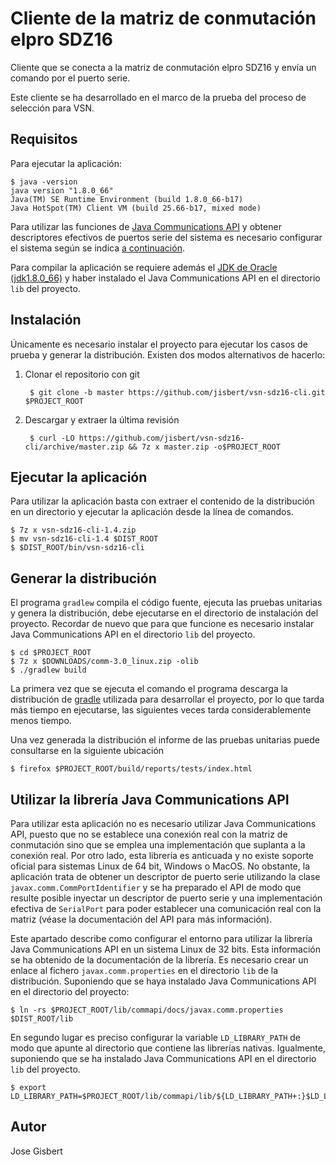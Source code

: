 # Cliente de la matriz de conmutación elpro SDZ16

Cliente que se conecta a la matriz de conmutación elpro SDZ16 y envía un comando por el puerto serie.

Este cliente se ha desarrollado en el marco de la prueba del proceso de selección para VSN.

## Requisitos

Para ejecutar la aplicación:

    $ java -version
    java version "1.8.0_66"
    Java(TM) SE Runtime Environment (build 1.8.0_66-b17)
    Java HotSpot(TM) Client VM (build 25.66-b17, mixed mode)

Para utilizar las funciones de [Java Communications API](http://www.oracle.com/technetwork/java/javasebusiness/downloads/java-archive-downloads-misc-419423.html) y obtener descriptores efectivos de puertos serie del sistema es necesario configurar el sistema según se indica [a continuación](#javax-comm).

Para compilar la aplicación se requiere además el [JDK de Oracle (jdk1.8.0_66)](http://www.oracle.com/technetwork/java/javase/downloads/index.html) y haber instalado el Java Communications API en el directorio `lib` del proyecto.

## Instalación

Únicamente es necesario instalar el proyecto para ejecutar los casos de prueba y generar la distribución. Existen dos modos alternativos de hacerlo:

1. Clonar el repositorio con git

        $ git clone -b master https://github.com/jisbert/vsn-sdz16-cli.git $PROJECT_ROOT

2. Descargar y extraer la última revisión

        $ curl -LO https://github.com/jisbert/vsn-sdz16-cli/archive/master.zip && 7z x master.zip -o$PROJECT_ROOT

## Ejecutar la aplicación

Para utilizar la aplicación basta con extraer el contenido de la distribución en un directorio y ejecutar la aplicación desde la línea de comandos.

    $ 7z x vsn-sdz16-cli-1.4.zip
    $ mv vsn-sdz16-cli-1.4 $DIST_ROOT
    $ $DIST_ROOT/bin/vsn-sdz16-cli

## Generar la distribución

El programa `gradlew` compila el código fuente, ejecuta las pruebas unitarias y genera la distribución, debe ejecutarse en el directorio de instalación del proyecto. Recordar de nuevo que para que funcione es necesario instalar Java Communications API en el directorio `lib` del proyecto.

    $ cd $PROJECT_ROOT
    $ 7z x $DOWNLOADS/comm-3.0_linux.zip -olib
    $ ./gradlew build

La primera vez que se ejecuta el comando el programa descarga la distribución de [gradle](http://gradle.org/) utilizada para desarrollar el proyecto, por lo que tarda más tiempo en ejecutarse, las siguientes veces tarda considerablemente menos tiempo.

Una vez generada la distribución el informe de las pruebas unitarias puede consultarse en la siguiente ubicación

    $ firefox $PROJECT_ROOT/build/reports/tests/index.html

## Utilizar la librería Java Communications API<a name="javax-comm"></a>

Para utilizar esta aplicación no es necesario utilizar Java Communications API, puesto que no se establece una conexión real con la matriz de conmutación sino que se emplea una implementación que suplanta a la conexión real. Por otro lado, esta librería es anticuada y no existe soporte oficial para sistemas Linux de 64 bit, Windows o MacOS. No obstante, la aplicación trata de obtener un descriptor de puerto serie utilizando la clase `javax.comm.CommPortIdentifier` y se ha preparado el API de modo que resulte posible inyectar un descriptor de puerto serie y una implementación efectiva de `SerialPort` para poder establecer una comunicación real con la matriz (véase la documentación del API para más información).

Este apartado describe como configurar el entorno para utilizar la librería Java Communications API en un sistema Linux de 32 bits. Esta información se ha obtenido de la documentación de la librería. Es necesario crear un enlace al fichero `javax.comm.properties` en el directorio `lib` de la distribución. Suponiendo que se haya instalado Java Communications API en el directorio del proyecto:

    $ ln -rs $PROJECT_ROOT/lib/commapi/docs/javax.comm.properties $DIST_ROOT/lib

En segundo lugar es preciso configurar la variable `LD_LIBRARY_PATH` de modo que apunte al directorio que contiene las librerías nativas. Igualmente, suponiendo que se ha instalado Java Communications API en el directorio `lib` del proyecto.

    $ export LD_LIBRARY_PATH=$PROJECT_ROOT/lib/commapi/lib/${LD_LIBRARY_PATH+:}$LD_LIBRARY_PATH

## Autor

Jose Gisbert
